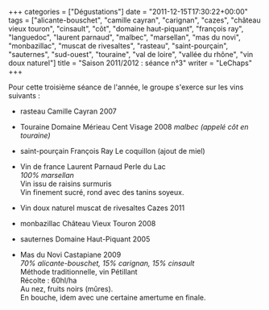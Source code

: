 +++
categories = ["Dégustations"]
date = "2011-12-15T17:30:22+00:00"
tags = ["alicante-bouschet", "camille cayran", "carignan", "cazes", "château vieux touron", "cinsault", "côt", "domaine haut-piquant", "françois ray", "languedoc", "laurent parnaud", "malbec", "marsellan", "mas du novi", "monbazillac", "muscat de rivesaltes", "rasteau", "saint-pourçain", "sauternes", "sud-ouest", "touraine", "val de loire", "vallée du rhône", "vin doux naturel"] 
title = "Saison 2011/2012 : séance n°3"
writer = "LeChaps"
+++

Pour cette troisième séance de l'année, le groupe s'exerce sur les vins suivants :

* rasteau Camille Cayran 2007

* Touraine Domaine Mérieau Cent Visage 2008
_malbec (appelé côt en touraine)_

* saint-pourçain François Ray Le coquillon (ajout de miel)

* Vin de france Laurent Parnaud Perle du Lac  
_100% marsellan_  
Vin issu de raisins surmuris  
Vin finement sucré, rond avec des tanins soyeux.

* Vin doux naturel muscat de rivesaltes Cazes 2011

* monbazillac Château Vieux Touron 2008

* sauternes Domaine Haut-Piquant 2005

* Mas du Novi Castapiane 2009  
_70% alicante-bouschet, 15% carignan, 15% cinsault_  
Méthode traditionnelle, vin Pétillant  
Récolte : 60hl/ha  
Au nez, fruits noirs (mûres).  
En bouche, idem avec une certaine amertume en finale.
  